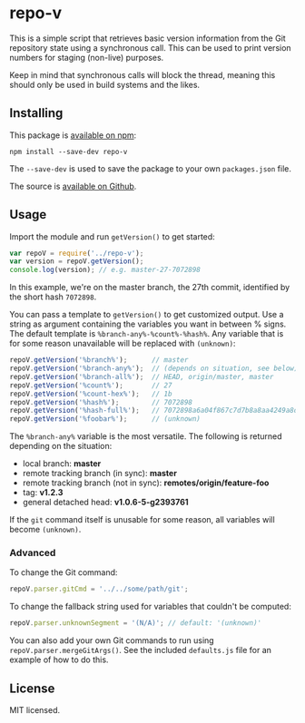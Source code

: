 repo-v
======

This is a simple script that retrieves basic version information from
the Git repository state using a synchronous call. This can be used to
print version numbers for staging (non-live) purposes.

Keep in mind that synchronous calls will block the thread, meaning this
should only be used in build systems and the likes.


Installing
----------

This package is [available on npm](https://www.npmjs.com/package/repo-v):

    npm install --save-dev repo-v

The `--save-dev` is used to save the package to your own `packages.json` file.

The source is [available on Github](https://github.com/msikma/repo-v).


Usage
-----

Import the module and run `getVersion()` to get started:

```javascript
var repoV = require('../repo-v');
var version = repoV.getVersion();
console.log(version); // e.g. master-27-7072898
```

In this example, we're on the master branch, the 27th commit, identified
by the short hash `7072898`.

You can pass a template to `getVersion()` to get customized output. Use a
string as argument containing the variables you want in between % signs.
The default template is `%branch-any%-%count%-%hash%`. Any variable that
is for some reason unavailable will be replaced with `(unknown)`:

```javascript
repoV.getVersion('%branch%');      // master
repoV.getVersion('%branch-any%');  // (depends on situation, see below)
repoV.getVersion('%branch-all%');  // HEAD, origin/master, master
repoV.getVersion('%count%');       // 27
repoV.getVersion('%count-hex%');   // 1b
repoV.getVersion('%hash%');        // 7072898
repoV.getVersion('%hash-full%');   // 7072898a6a04f867c7d7b8a8aa4249a8d408bc0a
repoV.getVersion('%foobar%');      // (unknown)
```

The `%branch-any%` variable is the most versatile. The following is returned
depending on the situation:

* local branch: **master**
* remote tracking branch (in sync): **master**
* remote tracking branch (not in sync): **remotes/origin/feature-foo**
* tag: **v1.2.3**
* general detached head: **v1.0.6-5-g2393761**

If the `git` command itself is unusable for some reason, all variables
will become `(unknown)`.

### Advanced

To change the Git command:

```javascript
repoV.parser.gitCmd = '../../some/path/git';
```

To change the fallback string used for variables that couldn't be
computed:

```javascript
repoV.parser.unknownSegment = '(N/A)'; // default: '(unknown)'
```

You can also add your own Git commands to run using
`repoV.parser.mergeGitArgs()`. See the included `defaults.js` file for an
example of how to do this.


License
-------

MIT licensed.
